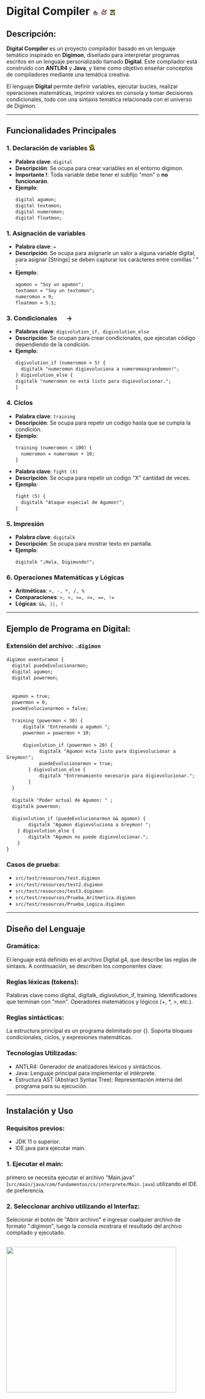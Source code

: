 # Digital Compiler   <img height="16" src="imagenes/tsunomon.png" width="16"/> <img height="16" src="imagenes/koromon.png" width="16"/> <img height="16" src="imagenes/tanemon.png" width="16"/>

## Descripción:

**Digital Compiler** es un proyecto compilador basado 
en un lenguaje temático inspirado en **Digimon**, 
diseñado para interpretar programas escritos en un 
lenguaje personalizado llamado **Digital**. 
Este compilador está construido con **ANTLR4** y **Java**, 
y tiene como objetivo enseñar conceptos de compiladores 
mediante una temática creativa.

El lenguaje **Digital** permite definir variables, ejecutar bucles, realizar operaciones matemáticas, imprimir valores en consola y tomar decisiones condicionales, todo con una sintaxis temática relacionada con el universo de Digimon.

---

## Funcionalidades Principales

### 1. **Declaración de variables** <img height="16" src="imagenes/agumon2.png" width="16"/>
- **Palabra clave**: `digital`
- **Descripción**: Se ocupa para crear variables en el entorno digimon.
- **Importante !**: Toda variable debe tener el subfijo "mon" o **no funcionarán**.
- **Ejemplo**:
  ```text
  digital agumon;
  digital textomon;
  digital numeromon;
  digital floatmon;

### 1. **Asignación de variables** <img height="16" src="imagenes/gabumon2.png" width="16"/>
- **Palabra clave**: `=`
- **Descripción**: Se ocupa para asignarle un valor a alguna variable digital, para asignar [Strings] se deben capturar los carácteres entre comillas ' " '.
- **Ejemplo**:
  ```text
  agumon = "Soy un agumon";
  textomon = "Soy un textomon";
  numeromon = 9;
  floatmon = 5.1;

### 3. **Condicionales** <img height="16" src="imagenes/patamon.png" width="16"/> -> <img height="16" src="imagenes/angemon.png" width="16"/>
- **Palabras clave**: `digivolution_if, digivolution_else`
- **Descripción**: Se ocupan para crear condicionales, que ejecutan código dependiendo de la condición.
- **Ejemplo**:
  ```text
  digivolution_if (numeromon > 5) {
    digitalk "numeromon digievoluciona a numeromasgrandemon!";
  } digivolution_else {
  digitalk "numeromon no está listo para digievolucionar.";
  }

### 4. **Ciclos** <img height="16" src="imagenes/bakemon.png" width="16"/>  <img height="16" src="imagenes/bakemon2.png" width="16"/> <img height="16" src="imagenes/bakemon3.png" width="16"/>
- **Palabra clave**: `training `
- **Descripción**: Se ocupa para repetir un codigo hasta que se cumpla la condición.
- **Ejemplo**:
  ```text
  training (numeromon < 100) {
    numeromon = numeromon + 10;
  }

- **Palabra clave**: `fight (X)`
- **Descripción**: Se ocupa para repetir un codigo "X" cantidad de veces.
- **Ejemplo**:
  ```text
  fight (5) {
    digitalk "Ataque especial de Agumon!";
  }

### 5. **Impresión** <img height="16" src="imagenes/talk.png" width="16"/>  <img height="16" src="imagenes/drimogemon.png" width="16"/> 
- **Palabra clave**: `digitalk `
- **Descripción**: Se ocupa para mostrar texto en pantalla.
- **Ejemplo**:
  ```text
  digitalk "¡Hola, Digimundo!";

### 6. **Operaciones Matemáticas y Lógicas** <img height="16" src="imagenes/angemon.png" width="16"/>
- **Aritméticas**: `+, -, *, /, % `
- **Comparaciones**: `>, <, >=, <=, ==, != `
- **Lógicas**: `&&, ||, ! `

---
## Ejemplo de Programa en Digital:

### Extensión del archivo: `.digimon`

    digimon aventuramon {
      digital puedeEvolucionarmon;
      digital agumon;
      digital powermon;
      

      agumon = true;
      powermon = 0;
      puedeEvolucionarmon = false;

      training (powermon < 30) {
          digitalk "Entrenando a agumon ";
          powermon = powermon + 10;

          digivolution_if (powermon > 20) {
                digitalk "Agumon esta listo para digievolucionar a Greymon!";
                puedeEvolucionarmon = true;
            } digivolution_else {
                digitalk "Entrenamiento necesario para digievolucionar.";
            }
      }

      digitalk "Poder actual de Agumon: " ;
      digitalk powermon;

      digivolution_if (puedeEvolucionarmon && agumon) {
            digitalk "Agumon digievoluciona a Greymon! ";
        } digivolution_else {
            digitalk "Agumon no puede digievolucionar.";
        }
    }

### Casos de prueba: 
- `src/test/resources/test.digimon`
- `src/test/resources/test2.digimon`
- `src/test/resources/test3.digimon`
- `src/test/resources/Prueba_Aritmetica.digimon`
- `src/test/resources/Prueba_Logica.digimon`

---
## Diseño del Lenguaje <img height="16" src="imagenes/drimogemon.png" width="16"/>

### Gramática:
El lenguaje está definido en el archivo Digital.g4, que describe las reglas de sintaxis. A continuación, se describen los componentes clave:

### Reglas léxicas (tokens):

Palabras clave como digital, digitalk, digivolution_if, training.
Identificadores que terminan con "mon".
Operadores matemáticos y lógicos (+, *, >, etc.).

### Reglas sintácticas:

La estructura principal es un programa delimitado por {}.
Soporta bloques condicionales, ciclos, y expresiones matemáticas.

### Tecnologías Utilizadas:
- ANTLR4: Generador de analizadores léxicos y sintácticos.
- Java: Lenguaje principal para implementar el intérprete.
- Estructura AST (Abstract Syntax Tree): Representación interna del programa para su ejecución.

---
## Instalación y Uso <img height="16" src="imagenes/andromon.png" width="16"/>
### Requisitos previos:

- JDK 11 o superior.
- IDE java para ejecutar main.

### 1. Ejecutar el main:
primero se necesita ejecutar el archivo "Main.java" (`src/main/java/com/fundamentos/cs/interprete/Main.java`) utilizando el IDE de preferencia.

### 2. Seleccionar archivo utilizando el Interfaz:

Selecionar el botón de "Abrir archivo" e ingresar cualquier archivo de formato ".digimon", luego la consola mostrara el resultado del archivo compilado y ejecutado.


## <img height="381" src="imagenes/interfaz.png" width="445"/>



